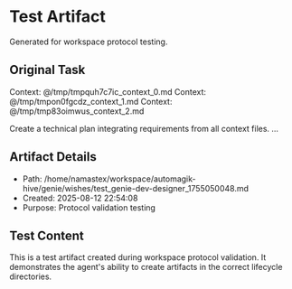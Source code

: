 # Test Artifact

Generated for workspace protocol testing.

## Original Task

Context: @/tmp/tmpquh7c7ic_context_0.md
Context: @/tmp/tmpon0fgcdz_context_1.md
Context: @/tmp/tmp83oimwus_context_2.md

Create a technical plan integrating requirements from all context files.
...

## Artifact Details
- Path: /home/namastex/workspace/automagik-hive/genie/wishes/test_genie-dev-designer_1755050048.md
- Created: 2025-08-12 22:54:08
- Purpose: Protocol validation testing

## Test Content
This is a test artifact created during workspace protocol validation.
It demonstrates the agent's ability to create artifacts in the correct
lifecycle directories.
